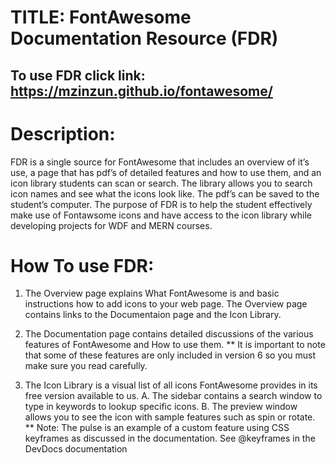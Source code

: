 # TITLE: FontAwesome Documentation Resource (FDR)
## To use FDR click link: https://mzinzun.github.io/fontawesome/

# Description:
 FDR is a single source for FontAwesome that includes an overview of it’s use, a page that has pdf’s of detailed features and how to use them, and an icon library students can scan or search. The library allows you to search icon names and see what the icons look like. The pdf’s can be saved to the student’s computer.  The purpose of FDR is to help the student effectively make use of Fontawsome icons and have access to the icon library while developing projects for WDF and MERN courses.

# How To use FDR:

1. The Overview page explains What FontAwesome is and basic instructions how to add icons to your web page.
    The Overview page contains links to the Documentaion page and the Icon Library.

2. The Documentation page contains detailed discussions of the various features of FontAwesome and How to use them.
    ** It is important to note that some of these features are only included in version 6 so you must make sure you read carefully.

3. The Icon Library is a visual list of all icons FontAwesome provides in its free version available to us.
    A. The sidebar contains a search window to type in keywords to lookup specific icons.
    B. The preview window allows you to see the icon with sample features such as spin or rotate.
    ** Note: The pulse is an example of a custom feature using CSS keyframes as discussed in the documentation. See @keyframes in the DevDocs documentation

